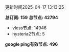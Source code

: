 更新时间2025-04-17 13:13:25

**总订阅: 159**
**总节点: 42794**
- vless节点: 14946
- hysteria2节点: 5

**google ping有效节点: 496**
